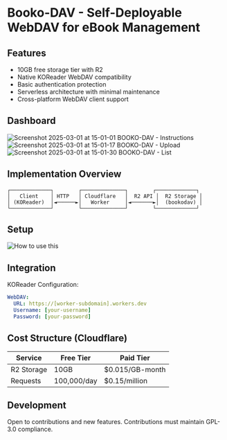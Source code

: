 
# Booko-DAV - Self-Deployable WebDAV for eBook Management


## Features
 
- 10GB free storage tier with R2  
- Native KOReader WebDAV compatibility  
- Basic authentication protection  
- Serverless architecture with minimal maintenance  
- Cross-platform WebDAV client support  

## Dashboard
![Screenshot 2025-03-01 at 15-01-01 BOOKO-DAV - Instructions](https://github.com/user-attachments/assets/92c9f242-6e8a-4236-b9a0-45b1a77cc3b6)
![Screenshot 2025-03-01 at 15-01-17 BOOKO-DAV - Upload](https://github.com/user-attachments/assets/5f02ea04-4d8b-4d92-bde3-6387acb16209)
![Screenshot 2025-03-01 at 15-01-30 BOOKO-DAV - List](https://github.com/user-attachments/assets/18288766-1395-4851-9bb5-c7d516160959)



## Implementation Overview

```plaintext
┌─────────────┐        ┌──────────────┐        ┌─────────────┐
│   Client    │ HTTP   │ Cloudflare   │  R2 API │  R2 Storage │
│ (KOReader)  │◄──────►│   Worker     │◄───────►│  (bookodav) │
└─────────────┘        └──────────────┘        └─────────────┘
```

## Setup

![How to use this](https://bookodav.joshuarodrigues.dev)


## Integration

KOReader Configuration:

```yaml
WebDAV:
  URL: https://[worker-subdomain].workers.dev
  Username: [your-username]
  Password: [your-password]
```
## Cost Structure (Cloudflare)

| Service         | Free Tier       | Paid Tier          |
|-----------------|-----------------|--------------------|
| R2 Storage      | 10GB            | $0.015/GB-month    |
| Requests        | 100,000/day     | $0.15/million      |

## Development

Open to contributions and new features.
Contributions must maintain GPL-3.0 compliance. 


